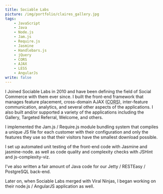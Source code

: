 ```yaml
---
title: Sociable Labs
picture: /img/portfolio/claires_gallery.jpg
tags:
    - JavaScript
    - Java
    - Node.js
    - Jam.js
    - Require.js
    - Jasmine
    - Handlebars.js
    - jQuery
    - CORS
    - AJAX
    - LESS
    - AngularJs
write: false
---
```


I Joined Sociable Labs in 2010 and have been defining the field of Social Commerce with them ever since. I built the front-end framework that manages feature placement, cross-domain AJAX (<abbr title="Cross-Origin Resource Sharing">CORS</abbr>), inter-feature communication, analytics, and several other aspects of the applications. I also built and/or supported a variety of the applications including the Gallery, Targeted Referral, Welcome, and others.

I implemented the Jam.js / Require.js module bundling system that compiles a unique JS file for each customer with their configuration and only the features they use so that their visitors have the smallest download possible. 

I set up automated unit testing of the front-end code with Jasmine and jasmine-node. as well as code quality and complexity checks with JSHint and js-complexity-viz.

I've also written a fair amount of Java code for our Jetty / RESTEasy / PostgreSQL back-end.

Later on, when Sociable Labs merged with Viral Ninjas, I began working on their node.js / AngularJS application as well.
